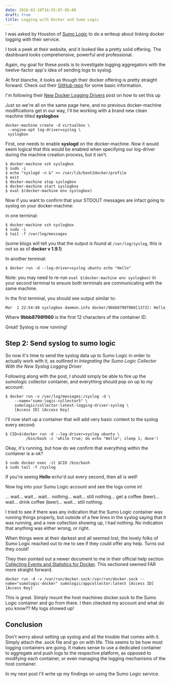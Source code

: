 ```yaml
---
date: 2016-02-18T16:55:07-05:00
draft: true
title: Logging with Docker and Sumo Logic
---
```


I was asked by Houston of [Sumo Logic](https://www.sumologic.com) to do a writeup about linking docker logging with their service.

I took a peek at their website, and it looked like a pretty solid offering. The dashboard looks comprehensive, powerful and professional.

Again, my goal for these posts is to investigate logging aggregators with the twelve-factor app's idea of sending logs to syslog.

At first blanche, it looks as though their docker offering is pretty straight forward. Check out their [GitHub repo](https://github.com/SumoLogic/sumologic-collector-docker) for some basic information.

I'm following their [New Docker Logging Drivers](https://www.sumologic.com/2015/04/16/new-docker-logging-drivers/) post on how to set this up

Just so we're all on the same page here, and no previous docker-machine modifications get in our way, I'll be working with a brand new clean machine titled **syslogbox**

```
docker-machine create -d virtualbox \
 --engine-opt log-driver=syslog \
 syslogbox
```

First, one needs to enable **syslogd** on the docker-machine. Now it would seem logical that this would be enabled when specifying our log-driver during the machine creation process, but it isn't.

```
$ docker-machine ssh syslogbox
$ sudo -i
$ echo "syslogd -n &" >> /var/lib/boot2docker/profile
$ exit
$ docker-machine stop syslogbox
$ docker-machine start syslogbox
$ eval $(docker-machine env syslogbox)
```

Now if you want to confirm that your STDOUT messages are infact going to syslog on your docker-machine:

in one terminal:
```
$ docker-machine ssh syslogbox
$ sudu -i
$ tail -f /var/log/messages
```

(some blogs will tell you that the output is found at `/var/log/syslog`, this is not so as of **docker v 1.9.1**)

In another terminal:
```
$ docker run -d --log-driver=syslog ubuntu echo "Hello"
```

Note: you may need to re-run `eval $(docker-machine env syslogbox)` in your second terminal to ensure both terminals are communicating with the same machine.

In the first terminal, you should see output similar to:
```
Mar  1 22:54:40 syslogbox daemon.info docker/9bbb8798f960[1373]: Hello
```

Where **9bbb8798f960** is the first 12 characters of the container ID.

Great! Syslog is now running!

## Step 2: Send syslog to sumo logic

So now it's time to send the syslog data up to Sumo Logic in order to actually work with it, as outlined in *Integrating the Sumo Logic Collector With the New Syslog Logging Driver*

Following along with the post, I should simply be able to fire up the sumologic collector container, and everything should pop on up to my account:
```
$ docker run -v /var/log/messages:/syslog -d \
    --name="sumo-logic-collector5" \
    sumologic/collector:latest-logging-driver-syslog \
    [Access ID] [Access Key]
```

I'll now start up a container that will add very basic content to the syslog every second:
```
$ CID=$(docker run -d --log-driver=syslog ubuntu \
         /bin/bash -c 'while true; do echo "Hello"; sleep 1; done')
```

Okay, it's running, but how do we confirm that everything within the container is a-ok?
```
$ sudo docker exec -it $CID /bin/bash
$ sudo tail -f /syslog
```

If you're seeing **Hello** echo'd out every second, then all is well!

Now log into your Sumu Logic account and see the logs come in!

... wait... wait... wait... nothing... wait... still nothing... get a coffee (beer)... wait... drink coffee (beer)... wait... still nothing.

I tried to see if there was any indication that the Sumo Logic container was running things properly, but outside of a few lines in the syslog saying that it was running, and a new collection showing up, I had nothing. No indication that anything was either wrong, or right.

When things were at their darkest and all seemed lost, the lovely folks of Sumo Logic reached out to me to see if they could offer any help. Turns out they could!

They then pointed out a newer document to me in their official help section [Collecting Events and Statistics for Docker](https://service.us2.sumologic.com/help/Default.htm#Collecting_Logs_for_Docker.htm?Highlight=docker). This sectioned seemed FAR more straight forward.

```
docker run -d -v /var/run/docker.sock:/var/run/docker.sock --name="sumologic-docker" sumologic/appcollector:latest [Access ID] [Access Key]
```

This is great. Simply mount the host machines docker.sock to the Sumo Logic container and go from there. I then checked my account and what do you know?? My logs showed up!

## Conclusion

Don't worry about setting up syslog and all the trouble that comes with it. Simply attach the .sock file and go on with life. This seems to be how most logging containers are going. It makes sense to use a dedicated container to aggregate and push logs to the respective platform, as opposed to modifying each container, or even managing the logging mechanisms of the host container.

In my next post I'll write up my findings on using the Sumo Logic service.